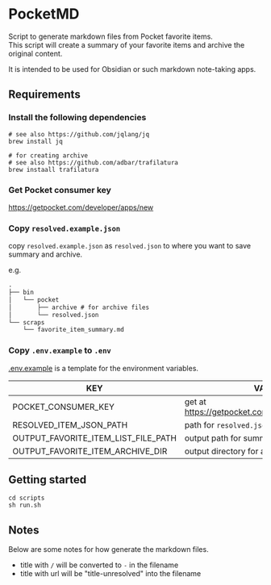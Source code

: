 # PocketMD
Script to generate markdown files from Pocket favorite items.  
This script will create a summary of your favorite items and archive the original content.  

It is intended to be used for Obsidian or such markdown note-taking apps.

## Requirements
### Install the following dependencies

```shell
# see also https://github.com/jqlang/jq
brew install jq

# for creating archive 
# see also https://github.com/adbar/trafilatura
brew instaall trafilatura
```

### Get Pocket consumer key
https://getpocket.com/developer/apps/new

### Copy `resolved.example.json`
copy `resolved.example.json` as `resolved.json` to where you want to save summary and archive.

e.g. 

```txt
.
├── bin
│   └── pocket
│       ├── archive # for archive files
│       └── resolved.json
└── scraps
    └── favorite_item_summary.md
```


### Copy `.env.example` to `.env`

[.env.example](./.env.example) is a template for the environment variables.

| KEY | VALUE                                           |
| -------- |-------------------------------------------------|
| POCKET_CONSUMER_KEY | get at https://getpocket.com/developer/apps/new |
| RESOLVED_ITEM_JSON_PATH | path for `resolved.json` (see above)            |
| OUTPUT_FAVORITE_ITEM_LIST_FILE_PATH | output path for summary.                        |
| OUTPUT_FAVORITE_ITEM_ARCHIVE_DIR | output directory for archive.                   |

## Getting started

```shell
cd scripts
sh run.sh
```

## Notes

Below are some notes for how generate the markdown files.

* title with `/` will be converted to `-` in the filename
* title with url will be "title-unresolved" into the filename